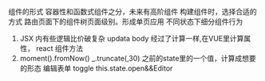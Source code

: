 组件的形式 容器性和函数式组件之分，未来有高阶组件
构建组件时，选择合适的方式
路由页面下的组件树页面级别。形成单页应用
不同状态下细分组件行为
1. JSX 内有些逻辑比价破复杂 updata body 经过了计算一样,在VUE里计算属性，
react 组件方法
2. moment().fromNow()
_.truncate(,30)
之前的state里的一个值，计算成想要的形态
编辑表单 toggle
this.state.open&&Editor
